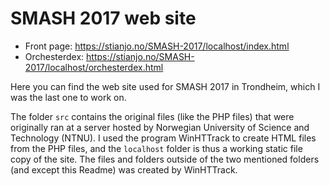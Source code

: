 # SMASH 2017 web site

* Front page: https://stianjo.no/SMASH-2017/localhost/index.html
* Orchesterdex: https://stianjo.no/SMASH-2017/localhost/orchesterdex.html

Here you can find the web site used for SMASH 2017 in Trondheim, which I was the last one to work on.

The folder `src` contains the original files (like the PHP files) that were originally ran at a server hosted by Norwegian University of Science and Technology (NTNU). I used the program WinHTTrack to create HTML files from the PHP files, and the `localhost` folder is thus a working static file copy of the site. The files and folders outside of the two mentioned folders (and except this Readme) was created by WinHTTrack.
